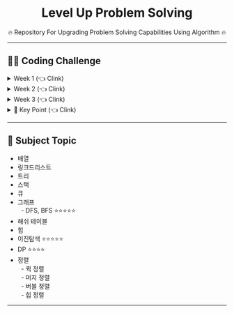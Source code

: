 <div align=center>
<h1> Level Up Problem Solving </h1>
🔥 Repository For Upgrading Problem Solving Capabilities Using Algorithm 🔥
</div>

<hr>
<h2> 👨‍💻 Coding Challenge </h2>
<details>
  <summary> Week 1 (👈 Clink) </summary>
<ul>
  <li> https://programmers.co.kr/learn/courses/30/lessons/42576</li>
  <li> https://programmers.co.kr/learn/courses/30/lessons/12925</li>
  <li> https://programmers.co.kr/learn/courses/30/lessons/12917</li>
  <li> https://programmers.co.kr/learn/courses/30/lessons/42840</li>
  <li> https://programmers.co.kr/learn/courses/30/lessons/12919</li>
  <li> https://programmers.co.kr/learn/courses/30/lessons/12903</li>
  <li> https://programmers.co.kr/learn/courses/30/lessons/12948</li>
</ul>
</details>
<details>
  <summary> Week 2 (👈 Clink) </summary>
<ul>
  <li> https://programmers.co.kr/learn/courses/30/lessons/12969 / 이것이 코딩테스트다 Q-1 모험가길드</li>
  <li> https://programmers.co.kr/learn/courses/30/lessons/12954 / 이것이 코딩테스트다 Q-2 곱하기 또는 더하기</li>
  <li> https://programmers.co.kr/learn/courses/30/lessons/68644 / 이것이 코딩테스트다 Q-3 문자열 뒤집기</li>
  <li> https://programmers.co.kr/learn/courses/30/lessons/12901 / 이것이 코딩테스트다 Q-4 만들수 없는 금액</li>
  <li> https://programmers.co.kr/learn/courses/30/lessons/68935 / 이것이 코딩테스트다 Q-5 볼링공 고르기</li>
</ul>
</details>
<details>
  <summary> Week 3 (👈 Clink) </summary>
<ul>
  <li> https://programmers.co.kr/learn/courses/30/lessons/42889 / 이것이 코딩테스트다 Q-6 무지의 먹방 라이브</li>
  <li>https://programmers.co.kr/learn/courses/30/lessons/12926 / 이것이 코딩테스트다 Q-7 럭키 스트레이트</li>
  <li>https://programmers.co.kr/learn/courses/30/lessons/42862 / 이것이 코딩테스트다 Q-9 문자열 압축</li>
  <li>https://programmers.co.kr/learn/courses/30/lessons/12917 / 이것이 코딩테스트다 Q-8 문자열 재정렬</li>
  <li>https://programmers.co.kr/learn/courses/30/lessons/12950 / 이것이 코딩테스트다 Q-10 자물쇠와 열쇠</li>
</ul>
</details>
<details>
  <summary> 🔑 Key Point (👈 Clink) </summary>
<ul>
  <li> 문제 설명</li>
  <li> 나의 풀이
    <br>&nbsp&nbsp- 접근 방법 : 어떤 알고리즘인지
    <br>&nbsp&nbsp- 코드 설명 : 어떻게 코드 짰는지
  </li>
  <li> 최적화된 풀이</li>
  <li> 느낀점</li>
</ul>
</details>
<hr>
<h2> 📝 Subject Topic</h2>
<ul>
  <li> 배열</li>
  <li> 링크드리스트</li>
  <li> 트리</li>
  <li> 스택</li>
  <li> 큐</li>
  <li> 그래프
  <br>&nbsp&nbsp- DFS, BFS ⭐⭐⭐⭐⭐
  </li>
  <li> 해쉬 테이블</li>
  <li> 힙</li>
  <li> 이진탐색 ⭐⭐⭐⭐⭐</li>
  <li> DP ⭐⭐⭐⭐</li>
  <li> 정렬
  <br>&nbsp&nbsp- 퀵 정렬
  <br>&nbsp&nbsp- 머지 정렬
  <br>&nbsp&nbsp- 버블 정렬
  <br>&nbsp&nbsp- 힙 정렬
  </li>
</ul>
<hr>
